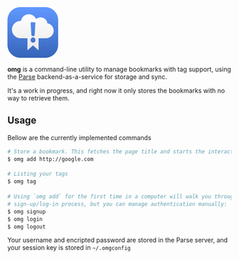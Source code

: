 ![logo](logo.png?raw=true)

__omg__ is a command-line utility to manage bookmarks with tag support, using the [Parse](http://parse.com) backend-as-a-service for storage and sync.

It's a work in progress, and right now it only stores the bookmarks with no way to retrieve them.

## Usage

Bellow are the currently implemented commands

```bash
# Store a bookmark. This fetches the page title and starts the interactive tagger
$ omg add http://google.com

# Listing your tags
$ omg tag

# Using `omg add` for the first time in a computer will walk you through the
# sign-up/log-in process, but you can manage authentication manually:
$ omg signup
$ omg login
$ omg logout
```

Your username and encripted password are stored in the Parse server, and your session key is stored in `~/.omgconfig`